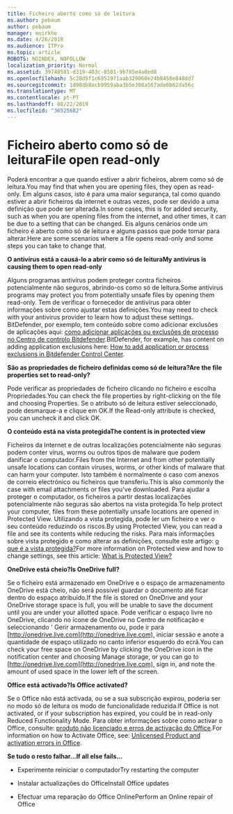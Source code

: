 ```yaml
---
title: Ficheiro aberto como só de leitura
ms.author: pebaum
author: pebaum
manager: mnirkhe
ms.date: 4/26/2018
ms.audience: ITPro
ms.topic: article
ROBOTS: NOINDEX, NOFOLLOW
localization_priority: Normal
ms.assetid: 39748581-d319-403c-8501-9b785e4a0ed8
ms.openlocfilehash: 5c28d5f1c6951971aab329060e24b8458e848dd7
ms.sourcegitcommit: 1d98db8acb9959aba3b5e308a567ade6b62da56c
ms.translationtype: MT
ms.contentlocale: pt-PT
ms.lasthandoff: 08/22/2019
ms.locfileid: "36525682"
---
```

# <a name="file-open-read-only"></a><span data-ttu-id="595d9-102">Ficheiro aberto como só de leitura</span><span class="sxs-lookup"><span data-stu-id="595d9-102">File open read-only</span></span>

<span data-ttu-id="595d9-103">Poderá encontrar a que quando estiver a abrir ficheiros, abrem como só de leitura.</span><span class="sxs-lookup"><span data-stu-id="595d9-103">You may find that when you are opening files, they open as read-only.</span></span> <span data-ttu-id="595d9-104">Em alguns casos, isto é para uma maior segurança, tal como quando estiver a abrir ficheiros da internet e outras vezes, pode ser devido a uma definição que pode ser alterada.</span><span class="sxs-lookup"><span data-stu-id="595d9-104">In some cases, this is for added security, such as when you are opening files from the internet, and other times, it can be due to a setting that can be changed.</span></span> <span data-ttu-id="595d9-105">Eis alguns cenários onde um ficheiro é aberto como só de leitura e alguns passos que pode tomar para alterar.</span><span class="sxs-lookup"><span data-stu-id="595d9-105">Here are some scenarios where a file opens read-only and some steps you can take to change that.</span></span>
  
 <span data-ttu-id="595d9-106">**O antivírus está a causá-lo a abrir como só de leitura**</span><span class="sxs-lookup"><span data-stu-id="595d9-106">**My antivirus is causing them to open read-only**</span></span>
  
<span data-ttu-id="595d9-107">Alguns programas antivírus podem proteger contra ficheiros potencialmente não seguros, abrindo-os como só de leitura.</span><span class="sxs-lookup"><span data-stu-id="595d9-107">Some antivirus programs may protect you from potentially unsafe files by opening them read-only.</span></span> <span data-ttu-id="595d9-108">Tem de verificar o fornecedor de antivírus para obter informações sobre como ajustar estas definições.</span><span class="sxs-lookup"><span data-stu-id="595d9-108">You may need to check with your antivirus provider to learn how to adjust these settings.</span></span> <span data-ttu-id="595d9-109">BitDefender, por exemplo, tem conteúdo sobre como adicionar exclusões de aplicações aqui: [como adicionar aplicações ou exclusões de processo no Centro de controlo Bitdefender](https://www.bitdefender.com/support/how-to-add-application-or-process-exclusions-in-bitdefender-control-center-1119.mdl).</span><span class="sxs-lookup"><span data-stu-id="595d9-109">BitDefender, for example, has content on adding application exclusions here: [How to add application or process exclusions in Bitdefender Control Center](https://www.bitdefender.com/support/how-to-add-application-or-process-exclusions-in-bitdefender-control-center-1119.mdl).</span></span>
  
 <span data-ttu-id="595d9-110">**São as propriedades de ficheiro definidas como só de leitura?**</span><span class="sxs-lookup"><span data-stu-id="595d9-110">**Are the file properties set to read-only?**</span></span>
  
<span data-ttu-id="595d9-111">Pode verificar as propriedades de ficheiro clicando no ficheiro e escolha Propriedades.</span><span class="sxs-lookup"><span data-stu-id="595d9-111">You can check the file properties by right-clicking on the file and choosing Properties.</span></span> <span data-ttu-id="595d9-112">Se o atributo só de leitura estiver seleccionado, pode desmarque-a e clique em OK.</span><span class="sxs-lookup"><span data-stu-id="595d9-112">If the Read-only attribute is checked, you can uncheck it and click OK.</span></span>
  
 <span data-ttu-id="595d9-113">**O conteúdo está na vista protegida**</span><span class="sxs-lookup"><span data-stu-id="595d9-113">**The content is in protected view**</span></span>
  
<span data-ttu-id="595d9-114">Ficheiros da Internet e de outras localizações potencialmente não seguras podem conter vírus, worms ou outros tipos de malware que podem danificar o computador.</span><span class="sxs-lookup"><span data-stu-id="595d9-114">Files from the Internet and from other potentially unsafe locations can contain viruses, worms, or other kinds of malware that can harm your computer.</span></span> <span data-ttu-id="595d9-115">Isto também é normalmente o caso com anexos de correio electrónico ou ficheiros que transferiu.</span><span class="sxs-lookup"><span data-stu-id="595d9-115">This is also commonly the case with email attachments or files you've downloaded.</span></span> <span data-ttu-id="595d9-116">Para ajudar a proteger o computador, os ficheiros a partir destas localizações potencialmente não seguras são abertos na vista protegida.</span><span class="sxs-lookup"><span data-stu-id="595d9-116">To help protect your computer, files from these potentially unsafe locations are opened in Protected View.</span></span> <span data-ttu-id="595d9-117">Utilizando a vista protegida, pode ler um ficheiro e ver o seu conteúdo reduzindo os riscos.</span><span class="sxs-lookup"><span data-stu-id="595d9-117">By using Protected View, you can read a file and see its contents while reducing the risks.</span></span> <span data-ttu-id="595d9-118">Para mais informações sobre vista protegido e como alterar as definições, consulte este artigo: [o que é a vista protegida?](https://support.office.com/article/d6f09ac7-e6b9-4495-8e43-2bbcdbcb6653)</span><span class="sxs-lookup"><span data-stu-id="595d9-118">For more information on Protected view and how to change settings, see this article: [What is Protected View?](https://support.office.com/article/d6f09ac7-e6b9-4495-8e43-2bbcdbcb6653)</span></span>
  
 <span data-ttu-id="595d9-119">**OneDrive está cheio?**</span><span class="sxs-lookup"><span data-stu-id="595d9-119">**Is OneDrive full?**</span></span>
  
<span data-ttu-id="595d9-120">Se o ficheiro está armazenado em OneDrive e o espaço de armazenamento OneDrive está cheio, não será possível guardar o documento até ficar dentro do espaço atribuído.</span><span class="sxs-lookup"><span data-stu-id="595d9-120">If the file is stored on OneDrive and your OneDrive storage space is full, you will be unable to save the document until you are under your allotted space.</span></span> <span data-ttu-id="595d9-121">Pode verificar o espaço livre no OneDrive, clicando no ícone de OneDrive no Centro de notificação e seleccionando ' Gerir armazenamento ou, pode ir para [http://onedrive.live.com](http://onedrive.live.com), iniciar sessão e anote a quantidade de espaço utilizado no canto inferior esquerdo do ecrã.</span><span class="sxs-lookup"><span data-stu-id="595d9-121">You can check your free space on OneDrive by clicking the OneDrive icon in the notification center and choosing Manage storage, or you can go to [http://onedrive.live.com](http://onedrive.live.com), sign in, and note the amount of used space in the lower left of the screen.</span></span>
  
 <span data-ttu-id="595d9-122">**Office está activado?**</span><span class="sxs-lookup"><span data-stu-id="595d9-122">**Is Office activated?**</span></span>
  
<span data-ttu-id="595d9-123">Se o Office não está activada, ou se a sua subscrição expirou, poderia ser no modo só de leitura os modo de funcionalidade reduzida.</span><span class="sxs-lookup"><span data-stu-id="595d9-123">If Office is not activated, or if your subscription has expired, you could be in read-only Reduced Functionality Mode.</span></span> <span data-ttu-id="595d9-124">Para obter informações sobre como activar o Office, consulte: [produto não licenciado e erros de activação do Office](https://support.office.com/article/0d23d3c0-c19c-4b2f-9845-5344fedc4380).</span><span class="sxs-lookup"><span data-stu-id="595d9-124">For information on how to Activate Office, see: [Unlicensed Product and activation errors in Office](https://support.office.com/article/0d23d3c0-c19c-4b2f-9845-5344fedc4380).</span></span>
  
 <span data-ttu-id="595d9-125">**Se tudo o resto falhar...**</span><span class="sxs-lookup"><span data-stu-id="595d9-125">**If all else fails...**</span></span>
  
- <span data-ttu-id="595d9-126">Experimente reiniciar o computador</span><span class="sxs-lookup"><span data-stu-id="595d9-126">Try restarting the computer</span></span>
    
- <span data-ttu-id="595d9-127">Instalar actualizações do Office</span><span class="sxs-lookup"><span data-stu-id="595d9-127">Install Office updates</span></span>
    
- <span data-ttu-id="595d9-128">Efectuar uma reparação do Office Online</span><span class="sxs-lookup"><span data-stu-id="595d9-128">Perform an Online repair of Office</span></span>
    


